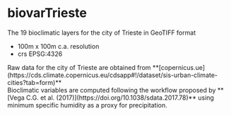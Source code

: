 # biovarTrieste

The 19 bioclimatic layers for the city of Trieste in GeoTIFF format<br>
<ul>
<li>100m x 100m c.a. resolution</li>
<li>crs EPSG:4326</li>
</ul>
Raw data for the city of Trieste are obtained from **[copernicus.ue](https://cds.climate.copernicus.eu/cdsapp#!/dataset/sis-urban-climate-cities?tab=form)**<br>
Bioclimatic variables are computed following the workflow proposed by **[Vega C.G. et al. (2017)](https://doi.org/10.1038/sdata.2017.78)** using minimum specific humidity as a proxy for precipitation.
